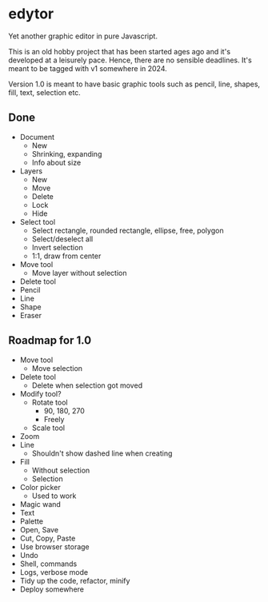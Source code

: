 # edytor
Yet another graphic editor in pure Javascript.

This is an old hobby project that has been started ages ago and it's developed at a leisurely pace.  Hence, there are
no sensible deadlines.  It's meant to be tagged with v1 somewhere in 2024.

Version 1.0 is meant to have basic graphic tools such as pencil, line, shapes, fill, text, selection etc.

## Done
- Document
	- New
	- Shrinking, expanding
	- Info about size
- Layers
	- New
	- Move
	- Delete
	- Lock
	- Hide
- Select tool
    - Select rectangle, rounded rectangle, ellipse, free, polygon
	- Select/deselect all
	- Invert selection
	- 1:1, draw from center
- Move tool
	- Move layer without selection
- Delete tool
- Pencil
- Line
- Shape
- Eraser

## Roadmap for 1.0
- Move tool
	- Move selection
- Delete tool
	- Delete when selection got moved
- Modify tool?
	- Rotate tool
		- 90, 180, 270
		- Freely
	- Scale tool
- Zoom
- Line
	- Shouldn't show dashed line when creating
- Fill
	- Without selection
	- Selection
- Color picker
	- Used to work
- Magic wand
- Text
- Palette
- Open, Save
- Cut, Copy, Paste
- Use browser storage
- Undo
- Shell, commands
- Logs, verbose mode
- Tidy up the code, refactor, minify
- Deploy somewhere
